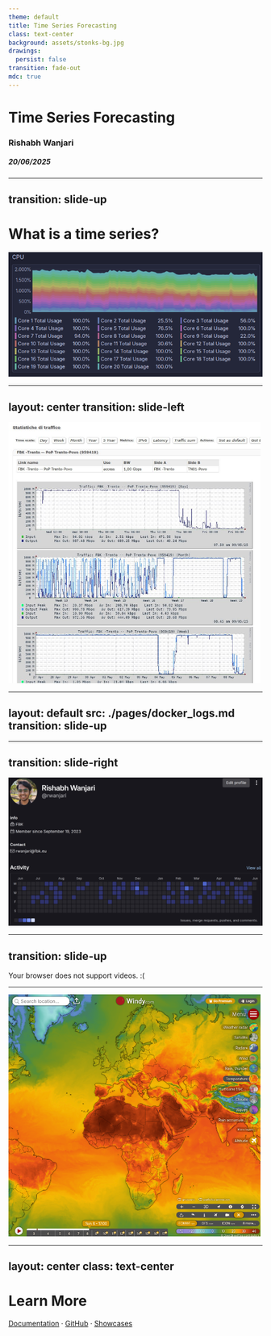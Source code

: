 ```yaml
---
theme: default
title: Time Series Forecasting
class: text-center
background: assets/stonks-bg.jpg
drawings:
  persist: false
transition: fade-out
mdc: true
---
```


# Time Series Forecasting

### Rishabh Wanjari

##### 20/06/2025

<!--
Before we begin, some **please** tell me they recognize this background so I feel validated.

Welcome to your introduction to time series forecasting! I'm going to be filling in for a collegue, as this isn't my area of expertise, but hopefully I can cover enough of the basics.

Let's start by talking about what a time series is, or rather, what it can be.
-->

---
transition: slide-up
---

# What is a time series?

<img class="mx-auto" width="700" src="./assets/cpu_usage.png">
<!--
Is this rainbow coloured atrocity a time series?
The x-axis isn't labelled, but it is. As the title says, it depicts CPU usage. While we're looking at the axes, what does it mean to use two thousand percent of your CPU? Is this a good representation of the data, or is there a better way? I will let you decide that.
-->


---
layout: center
transition: slide-left
---

<img class="mx-auto" width="500" src="./assets/fbk_internet.png">

<div v-click>
<tabler-arrow-left class="text-3xl text-red-400 mx-2 absolute top-31.5 left-146" />
<tabler-arrow-left class="text-3xl text-red-400 mx-2 absolute top-65.5 left-147" />
<tabler-arrow-left class="text-3xl text-red-400 mx-2 absolute top-103.5 left-146.5" />
</div>

<!--
This is a much more useful graph. Here, the axes are clearly labelled. The only thing that changes between the three graphs is the scale used, as shown in the titles here. (click)
What do they depict? They show FBKs internet usage over a certain period. Why this particular time frame? Because *someone* was wrecking havoc on our internet and causing issues for everyone. Don't ask me how I know.
-->

---
layout: default
src: ./pages/docker_logs.md
transition: slide-up
---

---
transition: slide-right
---

<img class="mx-auto" src="./assets/gitlab_stats.png">

<!--
This is my contributions graph on GitLab, which we use at FBK to manage our code and projects. You can find the same thing on other people's GitHub profiles. This, is also a time series. But instead of being a line on a graph, it is represented as a calendar heatmap. Here, the intensity of the color corresponds to the number of contributions made on that day.
You can clearly see the periods of the year when I went on holiday.
But why would someone choose to represent data like this instead of plotting it as a graph normally?
Also put a link to https://github-painter.vercel.app maybe.
-->

---
transition: slide-up
---

<SlidevVideo class="mx-auto" width="500" controls>
  <source src="./assets/weather_android.mp4" type="video/mp4" />
  <p>
    Your browser does not support videos. :(
  </p>
</SlidevVideo>

<!--
Idk if I'll keep this one tbh.
-->

---

<img class="mx-auto" width="500" src="./assets/windy.png">

<!--
Finally, as the main topic for this school is weather, let's take a look at weather time series data. In this case, we're looking at surface level temperature across the globe. There's a time slider, so you can see how it changes. But this time, the data is an image. Makes sense, as that's the most logical way to present it.
-->

---
layout: center
class: text-center
---

# Learn More

[Documentation](https://sli.dev) · [GitHub](https://github.com/slidevjs/slidev) · [Showcases](https://sli.dev/resources/showcases)

<PoweredBySlidev mt-10 />
